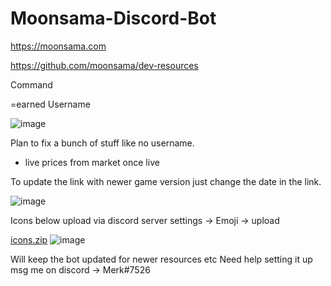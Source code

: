# Moonsama-Discord-Bot
https://moonsama.com 

https://github.com/moonsama/dev-resources

Command

=earned Username

![image](https://user-images.githubusercontent.com/23295859/204121732-12f1b16d-ab4b-41b6-9e66-c971744cb851.png)

Plan to fix a bunch of stuff like no username.

+ live prices from market once live

To update the link with newer game version just change the date in the link.

![image](https://user-images.githubusercontent.com/23295859/205242252-b355a45c-05a1-43ad-b479-9b73d2e20b87.png)


Icons below upload via discord server settings -> Emoji -> upload

[icons.zip](https://github.com/JimBob0121/Moonsama-Discord-Bot/files/10139122/icons.zip)
![image](https://user-images.githubusercontent.com/23295859/205243525-29593eda-a361-47f4-bffa-27fe8c1d19c8.png)



Will keep the bot updated for newer resources etc
Need help setting it up msg me on discord -> Merk#7526
